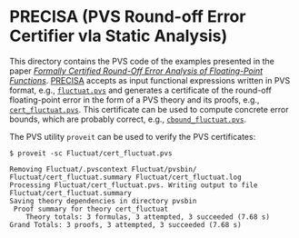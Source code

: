 PRECISA (PVS Round-off Error Certifier vIa Static Analysis)
==

This directory contains the PVS code of the examples presented in the paper  [_Formally Certified Round-Off Error Analysis of Floating-Point Functions_](https://shemesh.larc.nasa.gov/people/cam/publications/precisa-draft.pdf). [PRECISA](https://shemesh.larc.nasa.gov/fm/PRECISA) accepts as input functional expressions written in PVS format, e.g., [`fluctuat.pvs`](Fluctuat/fluctuat.pvs) and generates a certificate of the round-off floating-point error in the form of a PVS theory and its proofs, e.g., [`cert_fluctuat.pvs`](Fluctuat/cert_fluctuat.pvs). This certificate can be used to compute concrete error bounds, which are probably correct, e.g.,
[`cbound_fluctuat.pvs`](Fluctuat/cbound_fluctuat.pvs).

The PVS utility `proveit` can be used to verify the PVS certificates:

```
$ proveit -sc Fluctuat/cert_fluctuat.pvs

Removing Fluctuat/.pvscontext Fluctuat/pvsbin/ Fluctuat/cert_fluctuat.summary Fluctuat/cert_fluctuat.log
Processing Fluctuat/cert_fluctuat.pvs. Writing output to file Fluctuat/cert_fluctuat.summary
Saving theory dependencies in directory pvsbin
 Proof summary for theory cert_fluctuat
    Theory totals: 3 formulas, 3 attempted, 3 succeeded (7.68 s)
Grand Totals: 3 proofs, 3 attempted, 3 succeeded (7.68 s)
```



